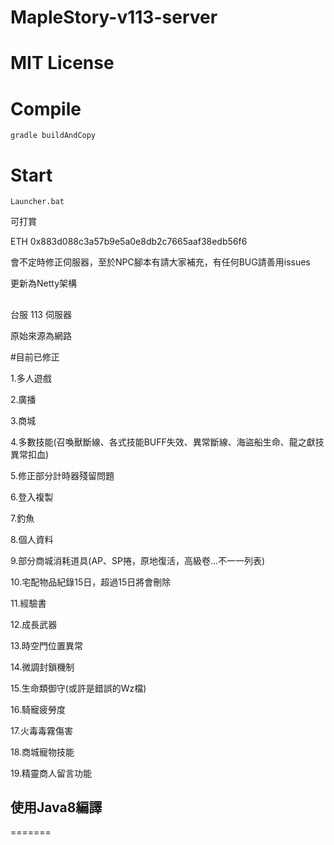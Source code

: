 # MapleStory-v113-server

# MIT License

# Compile

```
gradle buildAndCopy
```

# Start

```
Launcher.bat
```


可打賞

ETH 0x883d088c3a57b9e5a0e8db2c7665aaf38edb56f6

會不定時修正伺服器，至於NPC腳本有請大家補充，有任何BUG請善用issues

更新為Netty架構

##
台服 113 伺服器

原始來源為網路

#目前已修正

1.多人遊戲

2.廣播

3.商城

4.多數技能(召喚獸斷線、各式技能BUFF失效、異常斷線、海盜船生命、龍之獻技異常扣血)

5.修正部分計時器殘留問題

6.登入複製

7.釣魚

8.個人資料

9.部分商城消耗道具(AP、SP捲，原地復活，高級卷...不一一列表)

10.宅配物品紀錄15日，超過15日將會刪除

11.經驗書

12.成長武器

13.時空門位置異常

14.微調封鎖機制

15.生命類御守(或許是錯誤的Wz檔)

16.騎寵疲勞度

17.火毒毒霧傷害

18.商城寵物技能

19.精靈商人留言功能


## 使用Java8編譯
=======
